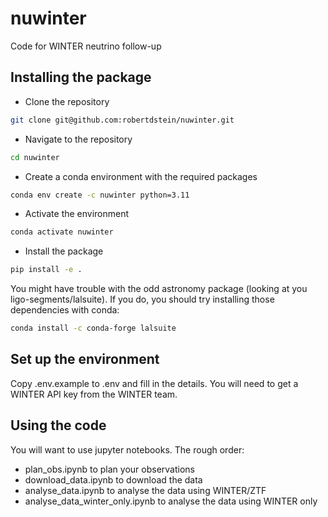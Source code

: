 # nuwinter
Code for WINTER neutrino follow-up


## Installing the package

* Clone the repository
```bash
git clone git@github.com:robertdstein/nuwinter.git
```
* Navigate to the repository
```bash
cd nuwinter
```
* Create a conda environment with the required packages
```bash
conda env create -c nuwinter python=3.11
```
* Activate the environment
```bash
conda activate nuwinter
```
* Install the package
```bash
pip install -e .
```

You might have trouble with the odd astronomy package (looking at you ligo-segments/lalsuite). If you do, you should try installing those dependencies with conda:
```bash
conda install -c conda-forge lalsuite
```


## Set up the environment

Copy .env.example to .env and fill in the details. You will need to get a WINTER API key from the WINTER team.


## Using the code

You will want to use jupyter notebooks. The rough order:

* plan_obs.ipynb to plan your observations
* download_data.ipynb to download the data
* analyse_data.ipynb to analyse the data using WINTER/ZTF
* analyse_data_winter_only.ipynb to analyse the data using WINTER only